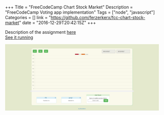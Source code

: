 +++
Title = "FreeCodeCamp Chart Stock Market"
Description = "FreeCodeCamp Voting app implementation"
Tags = ["node", "javascript"]
Categories = []
link = "https://github.com/ferzerkerx/fcc-chart-stock-market"
date = "2016-12-29T20:42:15Z"
+++

Description of the assignment <a href="https://www.freecodecamp.com/challenges/chart-the-stock-market" target="_blank">here</a>
<br/>
<a href="https://damp-sands-17502.herokuapp.com/" target="_blank">See it running</a>

<img src="https://github.com/ferzerkerx/fcc-chart-stock-market/blob/master/fcc-stock-market.png" class="project-img img-fluid"/>